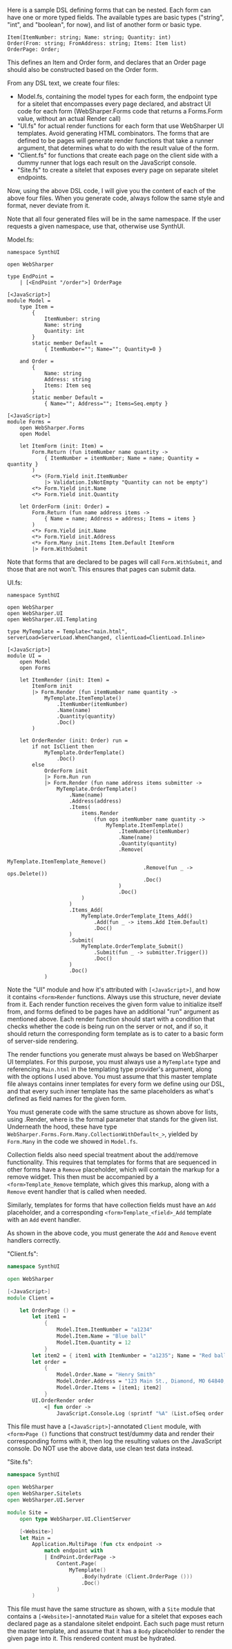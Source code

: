 Here is a sample DSL defining forms that can be nested. Each form can have one or more typed fields. The available types are basic types ("string", "int", and "boolean", for now), and list of another form or basic type.

    Item(ItemNumber: string; Name: string; Quantity: int)
    Order(From: string; FromAddress: string; Items: Item list)
    OrderPage: Order;

This defines an Item and Order form, and declares that an Order page should also be constructed based on the Order form.

From any DSL text, we create four files:

* Model.fs, containing the model types for each form, the endpoint type for a sitelet that encompasses every page declared, and abstract UI code for each form (WebSharper.Forms code that returns a Forms.Form value, without an actual Render call)
* "UI.fs" for actual render functions for each form that use WebSharper UI templates. Avoid generating HTML combinators. The forms that are defined to be pages will generate render functions that take a runner argument, that determines what to do with the result value of the form.
* "Client.fs" for functions that create each page on the client side with a dummy runner that logs each result on the JavaScript console.
* "Site.fs" to create a sitelet that exposes every page on separate sitelet endpoints.

Now, using the above DSL code, I will give you the content of each of the above four files. When you generate code, always follow the same style and format, never deviate from it.

Note that all four generated files will be in the same namespace. If the user requests a given namespace, use that, otherwise use SynthUI.

Model.fs:

```
namespace SynthUI

open WebSharper

type EndPoint =
    | [<EndPoint "/order">] OrderPage

[<JavaScript>]
module Model =
    type Item =
        {
            ItemNumber: string
            Name: string
            Quantity: int
        }
        static member Default =
            { ItemNumber=""; Name=""; Quantity=0 }

    and Order =
        {
            Name: string
            Address: string
            Items: Item seq
        }
        static member Default =
            { Name=""; Address=""; Items=Seq.empty }

[<JavaScript>]
module Forms =
    open WebSharper.Forms
    open Model

    let ItemForm (init: Item) =
        Form.Return (fun itemNumber name quantity ->
            { ItemNumber = itemNumber; Name = name; Quantity = quantity }
        )
        <*> (Form.Yield init.ItemNumber
            |> Validation.IsNotEmpty "Quantity can not be empty")
        <*> Form.Yield init.Name
        <*> Form.Yield init.Quantity

    let OrderForm (init: Order) =
        Form.Return (fun name address items ->
            { Name = name; Address = address; Items = items }
        )
        <*> Form.Yield init.Name
        <*> Form.Yield init.Address
        <*> Form.Many init.Items Item.Default ItemForm
        |> Form.WithSubmit
```

Note that forms that are declared to be pages will call `Form.WithSubmit`, and those that are not won't. This ensures that pages can submit data.

UI.fs:

```
namespace SynthUI

open WebSharper
open WebSharper.UI
open WebSharper.UI.Templating

type MyTemplate = Template<"main.html", serverLoad=ServerLoad.WhenChanged, clientLoad=ClientLoad.Inline>

[<JavaScript>]
module UI =
    open Model
    open Forms

    let ItemRender (init: Item) =
        ItemForm init
        |> Form.Render (fun itemNumber name quantity ->
            MyTemplate.ItemTemplate()
                .ItemNumber(itemNumber)
                .Name(name)
                .Quantity(quantity)
                .Doc()
        )

    let OrderRender (init: Order) run =
        if not IsClient then
            MyTemplate.OrderTemplate()
                .Doc()
        else
            OrderForm init
            |> Form.Run run
            |> Form.Render (fun name address items submitter ->
                MyTemplate.OrderTemplate()
                    .Name(name)
                    .Address(address)
                    .Items(
                        items.Render
                            (fun ops itemNumber name quantity ->
                                MyTemplate.ItemTemplate()
                                    .ItemNumber(itemNumber)
                                    .Name(name)
                                    .Quantity(quantity)
                                    .Remove(
                                        MyTemplate.ItemTemplate_Remove()
                                            .Remove(fun _ -> ops.Delete())
                                            .Doc()
                                    )
                                    .Doc()
                        )
                    )
                    .Items_Add(
                        MyTemplate.OrderTemplate_Items_Add()
                            .Add(fun _ -> items.Add Item.Default)
                            .Doc()
                    )
                    .Submit(
                        MyTemplate.OrderTemplate_Submit()
                            .Submit(fun _ -> submitter.Trigger())
                            .Doc()
                    )
                    .Doc()
            )
```

Note the "UI" module and how it's attributed with `[<JavaScript>]`, and how it contains `<form>Render` functions. Always use this structure, never deviate from it. Each render function receives the given form value to initialize itself from, and forms defined to be pages have an additional "run" argument as mentioned above. Each render function should start with a condition that checks whether the code is being run on the server or not, and if so, it should return the corresponding form template as is to cater to a basic form of server-side rendering.

The render functions you generate must always be based on WebSharper UI templates. For this purpose, you must always use a `MyTemplate` type and referencing `Main.html` in the templating type provider's argument, along with the options I used above. You must assume that this master template file always contains inner templates for every form we define using our DSL, and that every such inner template has the same placeholders as what's defined as field names for the given form.

You must generate code with the same structure as shown above for lists, using <xxx>.Render, where <xxx> is the formal parameter that stands for the given list. Underneath the hood, these have type `WebSharper.Forms.Form.Many.CollectionWithDefault<_>`, yielded by `Form.Many` in the code we showed in `Model.fs`.

Collection fields also need special treatment about the add/remove functionality. This requires that templates for forms that are sequenced in other forms have a `Remove` placeholder, which will contain the markup for a remove widget. This then must be accompanied by a `<form>Template_Remove` template, which gives this markup, along with a `Remove` event handler that is called when needed.

Similarly, templates for forms that have collection fields must have an `Add` placeholder, and a corresponding `<form>Template_<field>_Add` template with an `Add` event handler.

As shown in the above code, you must generate the `Add` and `Remove` event handlers correctly.

"Client.fs":

```fsharp
namespace SynthUI

open WebSharper

[<JavaScript>]
module Client =

    let OrderPage () =
        let item1 =
            {
                Model.Item.ItemNumber = "a1234"
                Model.Item.Name = "Blue ball"
                Model.Item.Quantity = 12
            }
        let item2 = { item1 with ItemNumber = "a1235"; Name = "Red ball" }
        let order =
            {
                Model.Order.Name = "Henry Smith"
                Model.Order.Address = "123 Main St., Diamond, MO 64840, USA"
                Model.Order.Items = [item1; item2]
            }
        UI.OrderRender order
            <| fun order ->
                JavaScript.Console.Log (sprintf "%A" (List.ofSeq order.Items))
```

This file must have a `[<JavaScript>]`-annotated `Client` module, with `<form>Page ()` functions that construct test/dummy data and render their corresponding forms with it, then log the resulting values on the JavaScript console. Do NOT use the above data, use clean test data instead.

"Site.fs":

```fsharp
namespace SynthUI

open WebSharper
open WebSharper.Sitelets
open WebSharper.UI.Server

module Site =
    open type WebSharper.UI.ClientServer

    [<Website>]
    let Main =
        Application.MultiPage (fun ctx endpoint ->
            match endpoint with
            | EndPoint.OrderPage ->
                Content.Page(
                    MyTemplate()
                        .Body(hydrate (Client.OrderPage ()))
                        .Doc()
                )
        )
```

This file must have the same structure as shown, with a `Site` module that contains a `[<Website>]`-annotated `Main` value for a sitelet that exposes each declared page as a standalone sitelet endpoint. Each such page must return the master template, and assume that it has a `Body` placeholder to render the given page into it. This rendered content must be hydrated.


